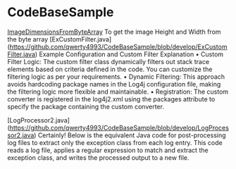 # CodeBaseSample
[ImageDimensionsFromByteArray](https://github.com/qwerty4993/CodeBaseSample/blob/develop/ImageDimensionsFromByteArray.java)
To get the image Height and Width from the byte array
[ExCustomFilter.java] (https://github.com/qwerty4993/CodeBaseSample/blob/develop/ExCustomFilter.java)
Example Configuration and Custom Filter
Explanation
	•	Custom Filter Logic: The custom filter class dynamically filters out stack trace elements based on criteria defined in the code. You can customize the filtering logic as per your requirements.
	•	Dynamic Filtering: This approach avoids hardcoding package names in the Log4j configuration file, making the filtering logic more flexible and maintainable.
	•	Registration: The custom converter is registered in the log4j2.xml using the packages attribute to specify the package containing the custom converter.

[LogProcessor2.java] (https://github.com/qwerty4993/CodeBaseSample/blob/develop/LogProcessor2.java)
Certainly! Below is the equivalent Java code for post-processing log files to extract only the exception class from each log entry. This code reads a log file, applies a regular expression to match and extract the exception class, and writes the processed output to a new file.
